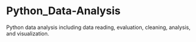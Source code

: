 # Python_Data-Analysis
Python data analysis including data reading, evaluation, cleaning, analysis, and visualization.

